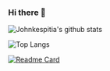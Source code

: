 ### Hi there 👋

![Johnkespitia's github stats](https://github-readme-stats.vercel.app/api?username=johnkespitia&show_icons=true&theme=dark)

![Top Langs](https://github-readme-stats.vercel.app/api/top-langs/?username=johnkespitia&langs_count=10)

[![Readme Card](https://github-readme-stats.vercel.app/api/pin/?username=johnkespitia&repo=rule-engine-example)](https://github.com/johnkespitia/rule-engine-example)

<!--
**johnkespitia/johnkespitia** is a ✨ _special_ ✨ repository because its `README.md` (this file) appears on your GitHub profile.

Here are some ideas to get you started:

- 🔭 I’m currently working on ...
- 🌱 I’m currently learning ...
- 👯 I’m looking to collaborate on ...
- 🤔 I’m looking for help with ...
- 💬 Ask me about ...
- 📫 How to reach me: ...
- 😄 Pronouns: ...
- ⚡ Fun fact: ...
-->
